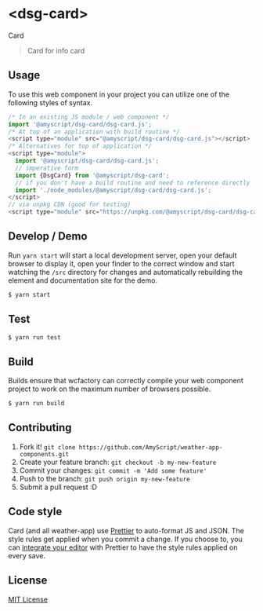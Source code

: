 # &lt;dsg-card&gt;

Card
> Card for info card

## Usage
To use this web component in your project you can utilize one of the following styles of syntax.

```js
/* In an existing JS module / web component */
import '@amyscript/dsg-card/dsg-card.js';
/* At top of an application with build routine */
<script type="module" src="@amyscript/dsg-card/dsg-card.js"></script>
/* Alternatives for top of application */
<script type="module">
  import '@amyscript/dsg-card/dsg-card.js';
  // imperative form
  import {DsgCard} from '@amyscript/dsg-card';
  // if you don't have a build routine and need to reference directly
  import './node_modules/@amyscript/dsg-card/dsg-card.js';
</script>
// via unpkg CDN (good for testing)
<script type="module" src="https://unpkg.com/@amyscript/dsg-card/dsg-card.js"></script>
```

## Develop / Demo
Run `yarn start` will start a local development server, open your default browser to display it, open your finder to the correct window and start watching the `/src` directory for changes and automatically rebuilding the element and documentation site for the demo.
```bash
$ yarn start
```

## Test

```bash
$ yarn run test
```

## Build
Builds ensure that wcfactory can correctly compile your web component project to
work on the maximum number of browsers possible.
```bash
$ yarn run build
```

## Contributing

1. Fork it! `git clone https://github.com/AmyScript/weather-app-components.git`
2. Create your feature branch: `git checkout -b my-new-feature`
3. Commit your changes: `git commit -m 'Add some feature'`
4. Push to the branch: `git push origin my-new-feature`
5. Submit a pull request :D

## Code style

Card (and all weather-app) use [Prettier][prettier] to auto-format JS and JSON.  The style rules get applied when you commit a change.  If you choose to, you can [integrate your editor][prettier-ed] with Prettier to have the style rules applied on every save.

[prettier]: https://github.com/prettier/prettier/
[prettier-ed]: https://github.com/prettier/prettier/#editor-integration
[polyserve]: https://github.com/Polymer/polyserve
[web-component-tester]: https://github.com/Polymer/web-component-tester

## License
[MIT License](http://opensource.org/licenses/MIT)